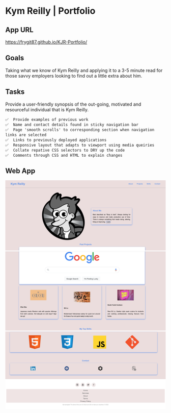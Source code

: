 # **Kym Reilly | Portfolio**

## **App URL**

https://frygit87.github.io/KJR-Portfolio/

## **Goals**

Taking what we know of Kym Reilly and applying it to a 3-5 minute read for those savvy employers looking to find out a little extra about him.

## **Tasks**

Provide a user-friendly synopsis of the out-going, motivated and resourceful individual that is Kym Reilly.

    ✅  Provide examples of previous work
    ✅  Name and contact details found in sticky navigation bar
    ✅  Page 'smooth scrolls' to corresponding section when navigation links are selected
    ✅  Links to previously deployed applications
    ✅  Responsive layout that adapts to viewport using media queiries
    ✅  Collate repative CSS selectors to DRY up the code
    ✅  Comments through CSS and HTML to explain changes

## **Web App**

![Top Half of web app](./assets/images/webapp-top.png)
![Mid Segment of web app](./assets/images/webapp-mid.png)
![Bottom half of web app](/assets/images/webapp-bot.png)
